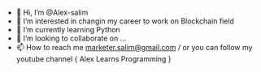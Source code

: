 - 👋 Hi, I’m @Alex-salim
- 👀 I’m interested in changin my career to work on Blockchain field
- 🌱 I’m currently learning Python
- 💞️ I’m looking to collaborate on ...
- 📫 How to reach me marketer.salim@gmail.com / or you can follow my youtube channel { Alex Learns Programming }

<!---
Alex-salim/Alex-salim is a ✨ special ✨ repository because its `README.md` (this file) appears on your GitHub profile.
You can click the Preview link to take a look at your changes.
--->
